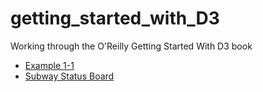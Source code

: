 # getting_started_with_D3
Working through the O'Reilly Getting Started With D3 book

* [Example 1-1](example_1-1.html)
* [Subway Status Board](subway_train_status_board.html)